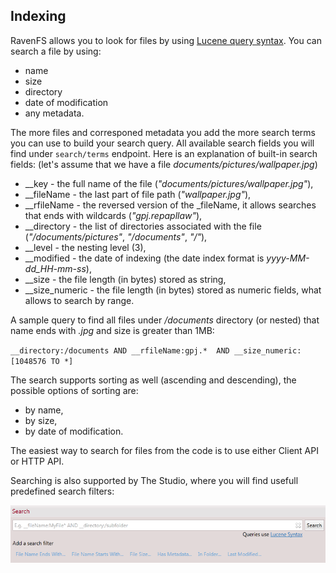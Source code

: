 ﻿## Indexing

RavenFS allows you to look for files by using [Lucene query syntax](http://lucene.apache.org/core/old_versioned_docs/versions/3_0_0/queryparsersyntax.html). You can search a file by using:

* name
* size
* directory
* date of modification
* any metadata.

The more files and corresponed metadata you add the more search terms you can use to build your search query. All available search fields you will find under `search/terms` endpoint. Here is an explanation of built-in search fields: 
(let's assume that we have a file *documents/pictures/wallpaper.jpg*)

* __key - the full name of the file (*"documents/pictures/wallpaper.jpg"*),
* __fileName - the last part of file path (*"wallpaper.jpg"*),
* __rfileName - the reversed version of the _fileName, it allows searches that ends with wildcards (*"gpj.repapllaw"*),
* __directory - the list of directories associated with the file (*"/documents/pictures"*, *"/documents"*, *"/"*),
* __level - the nesting level (3),
* __modified - the date of indexing (the date index format is *yyyy-MM-dd_HH-mm-ss*),
* __size - the file length (in bytes) stored as string,
* __size_numeric - the file length (in bytes) stored as numeric fields, what allows to search by range.

A sample query to find all files under */documents* directory (or nested) that name ends with *.jpg* and size is greater than 1MB:

`__directory:/documents AND __rfileName:gpj.*  AND __size_numeric:[1048576 TO *]`

The search supports sorting as well (ascending and descending), the possible options of sorting are:

* by name,
* by size,
* by date of modification.

The easiest way to search for files from the code is to use either Client API or HTTP API.

Searching is also supported by The Studio, where you will find usefull predefined search filters:

![Figure 1: Search filters](images\studio-search-filters.png)

